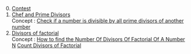 
0) [Contest](https://vjudge.net/contest/516253#overview)
1) [Chef and Prime Divisors](https://www.codechef.com/problems/CHAPD?tab=statement)  
   Concept : [Check if a number is divisible by all prime divisors of another number](https://www.geeksforgeeks.org/check-number-divisible-prime-divisors-another-number/)
2) [Divisors of factorial](https://www.spoj.com/problems/DIVFACT/)    
   Concept : [How to find the Number Of Divisors Of Factorial Of A Number N](https://www.youtube.com/watch?v=cCc-zcW8iyE)
             [Count Divisors of Factorial](https://www.geeksforgeeks.org/count-divisors-of-factorial/)
             
